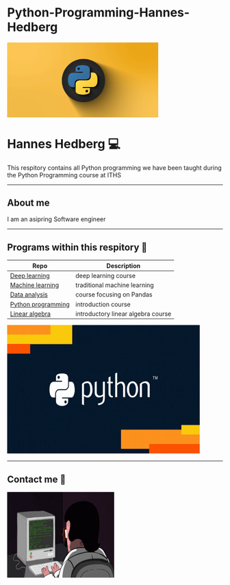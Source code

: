 # Python-Programming-Hannes-Hedberg

<img src="assets/banner.gif" alt="Coding man" width="70%" height="50%" />

# Hannes Hedberg :computer:

This respitory contains all Python programming we have been taught during the Python Programming course at ITHS

---

## About me
I am an asipring Software engineer

---

## Programs within this respitory :briefcase:

| Repo                           | Description                        |
| ------------------------------ | ---------------------------------- |
| [Deep learning][dl]            | deep learning course               |
| [Machine learning][ml]         | traditional machine learning       |
| [Data analysis][data_analysis] | course focusing on Pandas          |
| [Python programming][pytprog]  | introduction course                |
| [Linear algebra][lin_alg]      | introductory linear algebra course |

<img src="assets/Python_Text.gif" alt="Coding man" width="450" height="300" />

<!-- | [Programmering 1][prog1]           | first programming course (gymnasiet)   | -->

[dl]: https://github.com/kokchun/Deep-learning-AI21
[ml]: https://github.com/kokchun/Maskininlarning-AI21
[pytprog]: https://github.com/kokchun/Programmering-med-Python
[data_analysis]: https://github.com/kokchun/Databehandling
[prog1]: https://github.com/NTI-Kronhus/TE19CD-PRRPRR01
[lin_alg]: https://github.com/kokchun/Linjar-algebra-21

---

## Contact me :iphone:

<img src="assets/coding.gif" alt="Coding man" width="250" height="200" />
    

